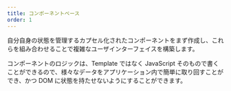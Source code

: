 ```yaml
---
title: コンポーネントベース
order: 1
---
```


自分自身の状態を管理するカプセル化されたコンポーネントをまず作成し、これらを組み合わせることで複雑なユーザインターフェイスを構築します。

コンポーネントのロジックは、Template ではなく JavaScript そのもので書くことができるので、様々なデータをアプリケーション内で簡単に取り回すことができ、かつ DOM に状態を持たせないようにすることができます。
